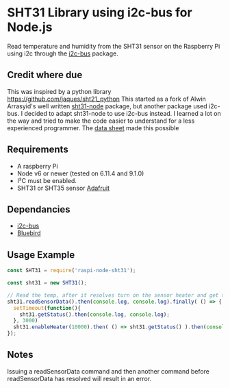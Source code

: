 SHT31 Library using i2c-bus for Node.js
=======================================

Read temperature and humidity from the SHT31 sensor on the Raspberry Pi using i2c through the [i2c-bus](https://github.com/fivdi/i2c-bus) package.

## Credit where due
This was inspired by a python library https://github.com/jaques/sht21_python
This started as a fork of Alwin Arrasyid's well written [sht31-node](https://github.com/alwint3r/sht31-node) package, but another package used i2c-bus. I decided to adapt sht31-node to use i2c-bus instead. I learned a lot on the way and tried to make the code easier to understand for a less experienced programmer.
The [data sheet](http://www.mouser.com/ds/2/682/Sensirion_Humidity_Sensors_SHT3x_Datasheet_digital-1145192.pdf) made this possible

## Requirements
* A raspberry Pi
* Node v6 or newer (tested on 6.11.4 and 9.1.0)
* I²C must be enabled.
* SHT31 or SHT35 sensor [Adafruit](https://www.adafruit.com/product/2857)

## Dependancies
* [i2c-bus](https://github.com/fivdi/i2c-bus)
* [Bluebird](https://github.com/petkaantonov/bluebird/)

## Usage Example
```js
const SHT31 = require('raspi-node-sht31');

const sht31 = new SHT31();

// Read the temp, after it resolves turn on the sensor heater and get the status, then turn off the heater after 10 seconds and show the status.
sht31.readSensorData().then(console.log, console.log).finally( () => {
  setTimeout(function(){
    sht31.getStatus().then(console.log, console.log);
  }, 3000)
  sht31.enableHeater(10000).then( () => sht31.getStatus() ).then(console.log, console.log);
});
```

## Notes
Issuing a readSensorData command and then another command before readSensorData has resolved will result in an error.
